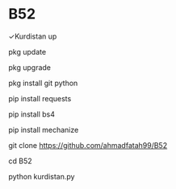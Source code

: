 # B52
✓Kurdistan up

pkg update

pkg upgrade 

pkg install git python

pip install requests 

pip install bs4 

pip install mechanize 

git clone https://github.com/ahmadfatah99/B52

cd B52

python kurdistan.py
